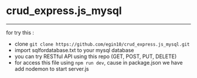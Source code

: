 # crud_express.js_mysql
------
for try this :
  - clone `git clone https://github.com/egin10/crud_express.js_mysql.git`
  - import sqlfordatabase.txt to your mysql database
  - you can try RESTful API using this repo (GET, POST, PUT, DELETE)
  - for access this file using `npm run dev`, cause in package.json we have add nodemon to start server.js
